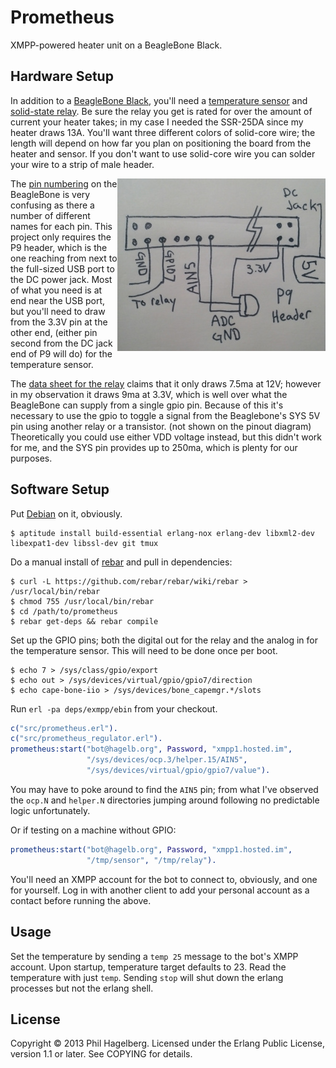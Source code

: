 # Prometheus

XMPP-powered heater unit on a BeagleBone Black.

## Hardware Setup

In addition to a
[BeagleBone Black](http://beagleboard.org/Products/BeagleBone%20Black),
you'll need a
[temperature sensor](https://www.adafruit.com/products/165) and
[solid-state relay](http://www.fotek.com.hk/solid/SSR-1.htm). Be sure
the relay you get is rated for over the amount of current your heater
takes; in my case I needed the SSR-25DA since my heater draws
13A. You'll want three different colors of solid-core wire; the length
will depend on how far you plan on positioning the board from the
heater and sensor. If you don't want to use solid-core wire you can
solder your wire to a strip of male header.

<img src="https://github.com/technomancy/prometheus/raw/master/pinout.jpg" align="right" />

The
[pin numbering](http://stuffwemade.net/hwio/beaglebone-pin-reference/)
on the BeagleBone is very confusing as there a number of different
names for each pin. This project only requires the P9 header, which is
the one reaching from next to the full-sized USB port to the DC power
jack. Most of what you need is at end near the USB port, but you'll
need to draw from the 3.3V pin at the other end, (either pin second
from the DC jack end of P9 will do) for the temperature sensor.

The
[data sheet for the relay](http://www.fotek.com.hk/solid/SSR-1.htm)
claims that it only draws 7.5ma at 12V; however in my observation it
draws 9ma at 3.3V, which is well over what the BeagleBone can supply
from a single gpio pin. Because of this it's necessary to use the gpio
to toggle a signal from the Beaglebone's SYS 5V pin using another
relay or a transistor. (not shown on the pinout diagram) Theoretically
you could use either VDD voltage instead, but this didn't work for me,
and the SYS pin provides up to 250ma, which is plenty for our
purposes.

## Software Setup

Put [Debian](http://elinux.org/BeagleBoardDebian#eMMC:_BeagleBone_Black) on it, obviously.

    $ aptitude install build-essential erlang-nox erlang-dev libxml2-dev libexpat1-dev libssl-dev git tmux

Do a manual install of [rebar](https://github.com/rebar/rebar) and
pull in dependencies:

```
$ curl -L https://github.com/rebar/rebar/wiki/rebar > /usr/local/bin/rebar
$ chmod 755 /usr/local/bin/rebar
$ cd /path/to/prometheus
$ rebar get-deps && rebar compile
```

Set up the GPIO pins; both the digital out for the relay and the
analog in for the temperature sensor. This will need to be done once
per boot.

```
$ echo 7 > /sys/class/gpio/export
$ echo out > /sys/devices/virtual/gpio/gpio7/direction
$ echo cape-bone-iio > /sys/devices/bone_capemgr.*/slots
```

Run `erl -pa deps/exmpp/ebin` from your checkout.

```erlang
c("src/prometheus.erl").
c("src/prometheus_regulator.erl").
prometheus:start("bot@hagelb.org", Password, "xmpp1.hosted.im",
                 "/sys/devices/ocp.3/helper.15/AIN5",
                 "/sys/devices/virtual/gpio/gpio7/value").
```

You may have to poke around to find the `AIN5` pin; from what I've
observed the `ocp.N` and `helper.N` directories jumping around
following no predictable logic unfortunately.

Or if testing on a machine without GPIO:

```erlang
prometheus:start("bot@hagelb.org", Password, "xmpp1.hosted.im",
                 "/tmp/sensor", "/tmp/relay").
```

You'll need an XMPP account for the bot to connect to, obviously, and
one for yourself. Log in with another client to add your personal
account as a contact before running the above.

## Usage

Set the temperature by sending a `temp 25` message to the bot's XMPP
account. Upon startup, temperature target defaults to 23. Read the
temperature with just `temp`. Sending `stop` will shut down the erlang
processes but not the erlang shell.

## License

Copyright © 2013 Phil Hagelberg. Licensed under the Erlang
Public License, version 1.1 or later. See COPYING for details.

